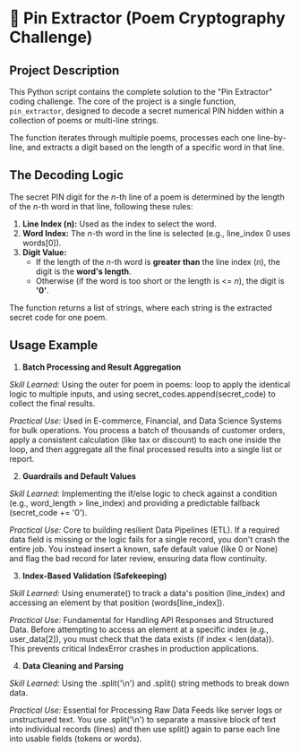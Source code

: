 # 🧩 Pin Extractor (Poem Cryptography Challenge)

## Project Description

This Python script contains the complete solution to the "Pin Extractor" coding challenge. 
The core of the project is a single function, `pin_extractor`, designed to decode a secret 
numerical PIN hidden within a collection of poems or multi-line strings.

The function iterates through multiple poems, processes each one line-by-line, and 
extracts a digit based on the length of a specific word in that line.

## The Decoding Logic

The secret PIN digit for the $n$-th line of a poem is determined by the length of the $n$-th 
word in that line, following these rules:

1. **Line Index (n):** Used as the index to select the word.
2. **Word Index:** The $n$-th word in the line is selected (e.g., line_index 0 uses words[0]).
3. **Digit Value:**
    * If the length of the $n$-th word is **greater than** the line index ($n$), the digit is the **word's length**.
    * Otherwise (if the word is too short or the length is <= $n$), the digit is **'0'**.

The function returns a list of strings, where each string is the extracted secret code for one poem.

## Usage Example

1. **Batch Processing and Result Aggregation**

*Skill Learned:* Using the outer for poem in poems: loop to apply the identical logic to multiple inputs, and using secret_codes.append(secret_code) to collect the final results.

*Practical Use:* Used in E-commerce, Financial, and Data Science Systems for bulk operations. You process a batch of thousands of customer orders, apply a consistent calculation (like tax or discount) to each one inside the loop, and then aggregate all the final processed results into a single list or report.

2. **Guardrails and Default Values**

*Skill Learned:* Implementing the if/else logic to check against a condition (e.g., word_length > line_index) and providing a predictable fallback (secret_code += '0').

*Practical Use:* Core to building resilient Data Pipelines (ETL). If a required data field is missing or the logic fails for a single record, you don't crash the entire job. You instead insert a known, safe default value (like 0 or None) and flag the bad record for later review, ensuring data flow continuity.

3. **Index-Based Validation (Safekeeping)**

*Skill Learned:* Using enumerate() to track a data's position (line_index) and accessing an element by that position (words[line_index]).

*Practical Use:* Fundamental for Handling API Responses and Structured Data. Before attempting to access an element at a specific index (e.g., user_data[2]), you must check that the data exists (if index < len(data)). This prevents critical IndexError crashes in production applications.

4. **Data Cleaning and Parsing**

*Skill Learned:* Using the .split('\n') and .split() string methods to break down data.

*Practical Use:* Essential for Processing Raw Data Feeds like server logs or unstructured text. You use .split('\n') to separate a massive block of text into individual records (lines) and then use split() again to parse each line into usable fields (tokens or words).
